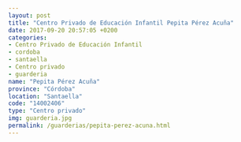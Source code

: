 ```yaml
---
layout: post
title: "Centro Privado de Educación Infantil Pepita Pérez Acuña"
date: 2017-09-20 20:57:05 +0200
categories:
- Centro Privado de Educación Infantil
- cordoba
- santaella
- Centro privado
- guarderia
name: "Pepita Pérez Acuña"
province: "Córdoba"
location: "Santaella"
code: "14002406"
type: "Centro privado"
img: guarderia.jpg
permalink: /guarderias/pepita-perez-acuna.html
---
```


